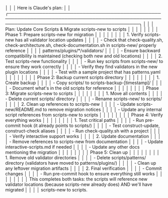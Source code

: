 │                                                                                                                                                  │
│ Here is Claude's plan:                                                                                                                           │
│ ╭──────────────────────────────────────────────────────────────────────────────────────────────────────────────────────────────────────────────╮ │
│ │ Plan: Update Core Scripts & Migrate scripts-new to scripts                                                                                   │ │
│ │                                                                                                                                              │ │
│ │ Phase 1: Prepare scripts-new for migration                                                                                                   │ │
│ │                                                                                                                                              │ │
│ │ 1. Verify scripts-new has all validator location updates                                                                                     │ │
│ │   - Check that check-quality.sh, check-architecture.sh, check-documentation.sh in scripts-new/ properly reference                            │ │
│ │ patterns/plugins/*/validators/                                                                                                               │ │
│ │   - Ensure backward compatibility is maintained (checking both new and old locations)                                                        │ │
│ │ 2. Test scripts-new functionality                                                                                                            │ │
│ │   - Run key scripts from scripts-new/ to ensure they work correctly                                                                          │ │
│ │   - Verify they find validators in the new plugin locations                                                                                  │ │
│ │   - Test with a sample project that has patterns.yaml                                                                                        │ │
│ │                                                                                                                                              │ │
│ │ Phase 2: Backup current scripts directory                                                                                                    │ │
│ │                                                                                                                                              │ │
│ │ 1. Create backup                                                                                                                             │ │
│ │   - Copy scripts/ to scripts-backup-[timestamp]/                                                                                             │ │
│ │   - Document what's in the old scripts for reference                                                                                         │ │
│ │                                                                                                                                              │ │
│ │ Phase 3: Migrate scripts-new to scripts                                                                                                      │ │
│ │                                                                                                                                              │ │
│ │ 1. Move all contents                                                                                                                         │ │
│ │   - Delete current scripts/ directory                                                                                                        │ │
│ │   - Rename scripts-new/ to scripts/                                                                                                          │ │
│ │ 2. Clean up references to scripts-new                                                                                                        │ │
│ │   - Update scripts-new/README.md to remove migration notices                                                                                 │ │
│ │   - Update any internal script references from scripts-new to scripts                                                                        │ │
│ │                                                                                                                                              │ │
│ │ Phase 4: Verify everything works                                                                                                             │ │
│ │                                                                                                                                              │ │
│ │ 1. Test critical paths                                                                                                                       │ │
│ │   - Run pre-commit hook (it already points to scripts/)                                                                                      │ │
│ │   - Test construct-update, construct-check aliases                                                                                           │ │
│ │   - Run check-quality.sh with a project                                                                                                      │ │
│ │   - Verify interactive support works                                                                                                         │ │
│ │ 2. Update documentation                                                                                                                      │ │
│ │   - Remove references to scripts-new from documentation                                                                                      │ │
│ │   - Update interactive-scripts.md if needed                                                                                                  │ │
│ │   - Update any other docs mentioning the migration                                                                                           │ │
│ │                                                                                                                                              │ │
│ │ Phase 5: Clean up                                                                                                                            │ │
│ │                                                                                                                                              │ │
│ │ 1. Remove old validator directories                                                                                                          │ │
│ │   - Delete scripts/patterns/ directory (validators have moved to patterns/plugins/)                                                          │ │
│ │   - Clean up any leftover migration artifacts                                                                                                │ │
│ │ 2. Final verification                                                                                                                        │ │
│ │   - Commit changes                                                                                                                           │ │
│ │   - Run pre-commit hook to ensure everything still works                                                                                     │ │
│ │                                                                                                                                              │ │
│ │ This completes both tasks: the scripts will reference new validator locations (because scripts-new already does) AND we'll have migrated     │ │
│ │ scripts-new to scripts.      